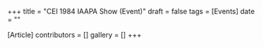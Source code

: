+++
title = "CEI 1984 IAAPA Show (Event)"
draft = false
tags = [Events]
date = ""

[Article]
contributors = []
gallery = []
+++